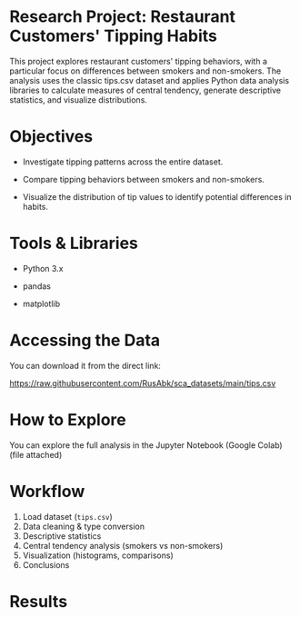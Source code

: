 # Research Project: Restaurant Customers' Tipping Habits

This project explores restaurant customers' tipping behaviors, with a particular focus on differences between smokers and non-smokers. The analysis uses the classic tips.csv dataset and applies Python data analysis libraries to calculate measures of central tendency, generate descriptive statistics, and visualize distributions.

# Objectives

- Investigate tipping patterns across the entire dataset.

- Compare tipping behaviors between smokers and non-smokers.

- Visualize the distribution of tip values to identify potential differences in habits.

# Tools & Libraries

- Python 3.x

- pandas

- matplotlib

# Accessing the Data
You can download it from the direct link:

https://raw.githubusercontent.com/RusAbk/sca_datasets/main/tips.csv

# How to Explore
You can explore the full analysis in the Jupyter Notebook (Google Colab) (file attached)
# Workflow 
1. Load dataset (`tips.csv`)
2. Data cleaning & type conversion
3. Descriptive statistics
4. Central tendency analysis (smokers vs non-smokers)
5. Visualization (histograms, comparisons)
6. Conclusions
# Results






